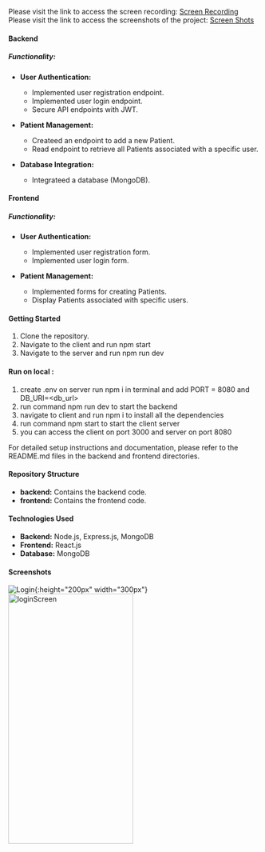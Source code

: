 

Please visit the link to access the screen recording: [Screen Recording](https://drive.google.com/file/d/1yBufJ4kJ0_orIuEdjtE_DgDQgxrGTRZj/view?usp=sharing)
Please visit the link to access the screenshots of the project: [Screen Shots](https://drive.google.com/drive/folders/1bO2G-2Wfue_yTGg5RfusYXnBPWwlJVVf?usp=sharing)

#### Backend 

##### Functionality:
- **User Authentication:**
  - Implemented user registration endpoint.
  - Implemented user login endpoint.
  - Secure API endpoints with JWT.

- **Patient Management:**
  - Createed an endpoint to add a new Patient.
  - Read endpoint to retrieve all Patients associated with a specific user.

- **Database Integration:**
  - Integrateed  a database (MongoDB).

#### Frontend 


##### Functionality:
- **User Authentication:**
  - Implemented user registration form.
  - Implemented user login form.

- **Patient Management:**
  - Implemented forms for creating Patients.
  - Display Patients associated with specific users.


#### Getting Started

1. Clone the repository.
2. Navigate to the client and run npm start
3. Navigate to the server and run npm run dev

#### Run on local :

1. create .env on server run npm i in terminal and add PORT = 8080 and DB_URI=<db_url>
2. run command npm run dev to start the backend
3. navigate to client and run npm i to install all the dependencies
4. run command npm start to start the client server
5. you can access the client on port 3000 and server on port 8080


For detailed setup instructions and documentation, please refer to the README.md files in the backend and frontend directories.

#### Repository Structure

- **backend:** Contains the backend code.
- **frontend:** Contains the frontend code.


#### Technologies Used

- **Backend:** Node.js, Express.js, MongoDB
- **Frontend:** React.js
- **Database:** MongoDB

#### Screenshots 
![Login](https://github.com/hritikk7/cureous-assignment/raw/main/assets/54003516/655511bd-8256-4d67-b0fb-e98c8bb7e37a.png){:height="200px" width="300px"}
<img src="https://github.com/hritikk7/cureous-assignment/raw/main/assets/54003516/655511bd-8256-4d67-b0fb-e98c8bb7e37a.png" alt="loginScreen" width="250" height="500" /> 
